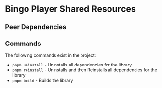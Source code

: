 # Bingo Player Shared Resources

## Peer Dependencies

## Commands
The following commands exist in the project:

- `pnpm uninstall` - Uninstalls all dependencies for the library
- `pnpm reinstall` - Uninstalls and then Reinstalls all dependencies for the library
- `pnpm build` - Builds the library